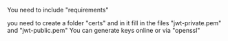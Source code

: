 You need to include "requirements"

you need to create a folder "certs" and in it fill in the files "jwt-private.pem" and "jwt-public.pem"
You can generate keys online or via "openssl"
